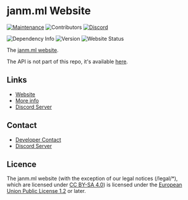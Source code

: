 # janm.ml Website

[![Maintenance](https://img.shields.io/badge/Maintained%3F-yes-green.svg)](https://GitHub.com/janmml/web/graphs/commit-activity)
![Contributors](https://img.shields.io/github/contributors-anon/janmml/web)
[![Discord](https://img.shields.io/discord/677598544160358418)](https://janm.ml/discord)

![Dependency Info](https://img.shields.io/david/janmml/web)
![Version](https://img.shields.io/github/package-json/v/janmml/web)
![Website Status](https://img.shields.io/website?down_color=red&down_message=offline&up_color=green&up_message=online&url=https%3A%2F%2Fjanm.ml)

The [janm.ml website](https://janm.ml).

The API is not part of this repo, it's available [here](https://github.com/janmml/api).

## Links

- [Website](https://janm.ml)
- [More info](https://janm.ml/dev/web)
- [Discord Server](https://janm.ml/discord)

## Contact

- [Developer Contact](https://janm.ml/contact)
- [Discord Server](https://janm.ml/discord)

## Licence

The janm.ml website (with the exception of our legal notices (/legal/*), which are licensed under [CC BY-SA 4.0](https://creativecommons.org/licenses/by-sa/4.0/)) is licensed under the [European Union Public License 1.2](http://ec.europa.eu/idabc/eupl.html) or later.
